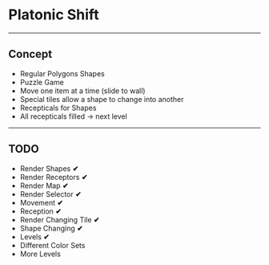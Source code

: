 # Platonic Shift
---
## Concept
* Regular Polygons Shapes
* Puzzle Game
* Move one item at a time (slide to wall)
* Special tiles allow a shape to change into another
* Recepticals for Shapes
* All recepticals filled -> next level
---
## TODO
* Render Shapes __✔__
* Render Receptors __✔__
* Render Map __✔__
* Render Selector __✔__
* Movement __✔__
* Reception __✔__
* Render Changing Tile __✔__
* Shape Changing __✔__
* Levels __✔__
* Different Color Sets
* More Levels
